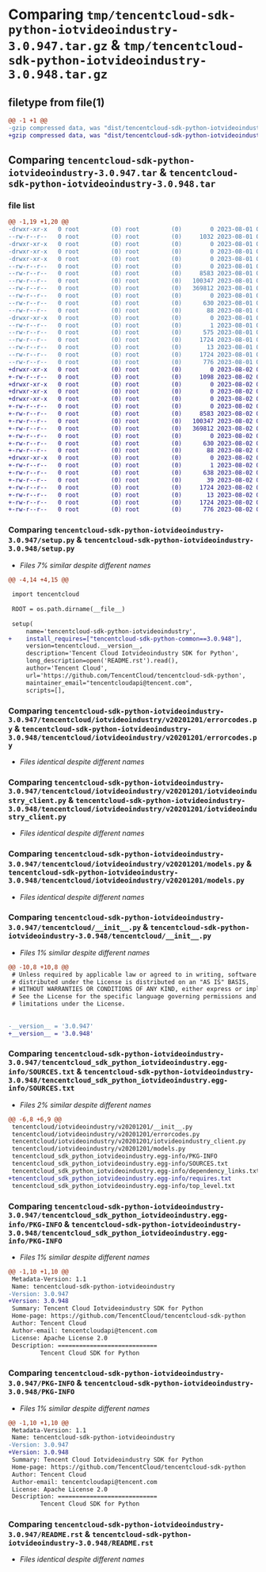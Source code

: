 # Comparing `tmp/tencentcloud-sdk-python-iotvideoindustry-3.0.947.tar.gz` & `tmp/tencentcloud-sdk-python-iotvideoindustry-3.0.948.tar.gz`

## filetype from file(1)

```diff
@@ -1 +1 @@
-gzip compressed data, was "dist/tencentcloud-sdk-python-iotvideoindustry-3.0.947.tar", last modified: Tue Aug  1 00:50:52 2023, max compression
+gzip compressed data, was "dist/tencentcloud-sdk-python-iotvideoindustry-3.0.948.tar", last modified: Wed Aug  2 00:32:19 2023, max compression
```

## Comparing `tencentcloud-sdk-python-iotvideoindustry-3.0.947.tar` & `tencentcloud-sdk-python-iotvideoindustry-3.0.948.tar`

### file list

```diff
@@ -1,19 +1,20 @@
-drwxr-xr-x   0 root         (0) root         (0)        0 2023-08-01 00:50:52.000000 tencentcloud-sdk-python-iotvideoindustry-3.0.947/
--rw-r--r--   0 root         (0) root         (0)     1032 2023-08-01 00:50:52.000000 tencentcloud-sdk-python-iotvideoindustry-3.0.947/setup.py
-drwxr-xr-x   0 root         (0) root         (0)        0 2023-08-01 00:50:52.000000 tencentcloud-sdk-python-iotvideoindustry-3.0.947/tencentcloud/
-drwxr-xr-x   0 root         (0) root         (0)        0 2023-08-01 00:50:52.000000 tencentcloud-sdk-python-iotvideoindustry-3.0.947/tencentcloud/iotvideoindustry/
-drwxr-xr-x   0 root         (0) root         (0)        0 2023-08-01 00:50:52.000000 tencentcloud-sdk-python-iotvideoindustry-3.0.947/tencentcloud/iotvideoindustry/v20201201/
--rw-r--r--   0 root         (0) root         (0)        0 2023-08-01 00:50:52.000000 tencentcloud-sdk-python-iotvideoindustry-3.0.947/tencentcloud/iotvideoindustry/v20201201/__init__.py
--rw-r--r--   0 root         (0) root         (0)     8583 2023-08-01 00:50:52.000000 tencentcloud-sdk-python-iotvideoindustry-3.0.947/tencentcloud/iotvideoindustry/v20201201/errorcodes.py
--rw-r--r--   0 root         (0) root         (0)   100347 2023-08-01 00:50:52.000000 tencentcloud-sdk-python-iotvideoindustry-3.0.947/tencentcloud/iotvideoindustry/v20201201/iotvideoindustry_client.py
--rw-r--r--   0 root         (0) root         (0)   369812 2023-08-01 00:50:52.000000 tencentcloud-sdk-python-iotvideoindustry-3.0.947/tencentcloud/iotvideoindustry/v20201201/models.py
--rw-r--r--   0 root         (0) root         (0)        0 2023-08-01 00:50:52.000000 tencentcloud-sdk-python-iotvideoindustry-3.0.947/tencentcloud/iotvideoindustry/__init__.py
--rw-r--r--   0 root         (0) root         (0)      630 2023-08-01 00:50:52.000000 tencentcloud-sdk-python-iotvideoindustry-3.0.947/tencentcloud/__init__.py
--rw-r--r--   0 root         (0) root         (0)       88 2023-08-01 00:50:52.000000 tencentcloud-sdk-python-iotvideoindustry-3.0.947/setup.cfg
-drwxr-xr-x   0 root         (0) root         (0)        0 2023-08-01 00:50:52.000000 tencentcloud-sdk-python-iotvideoindustry-3.0.947/tencentcloud_sdk_python_iotvideoindustry.egg-info/
--rw-r--r--   0 root         (0) root         (0)        1 2023-08-01 00:50:52.000000 tencentcloud-sdk-python-iotvideoindustry-3.0.947/tencentcloud_sdk_python_iotvideoindustry.egg-info/dependency_links.txt
--rw-r--r--   0 root         (0) root         (0)      575 2023-08-01 00:50:52.000000 tencentcloud-sdk-python-iotvideoindustry-3.0.947/tencentcloud_sdk_python_iotvideoindustry.egg-info/SOURCES.txt
--rw-r--r--   0 root         (0) root         (0)     1724 2023-08-01 00:50:52.000000 tencentcloud-sdk-python-iotvideoindustry-3.0.947/tencentcloud_sdk_python_iotvideoindustry.egg-info/PKG-INFO
--rw-r--r--   0 root         (0) root         (0)       13 2023-08-01 00:50:52.000000 tencentcloud-sdk-python-iotvideoindustry-3.0.947/tencentcloud_sdk_python_iotvideoindustry.egg-info/top_level.txt
--rw-r--r--   0 root         (0) root         (0)     1724 2023-08-01 00:50:52.000000 tencentcloud-sdk-python-iotvideoindustry-3.0.947/PKG-INFO
--rw-r--r--   0 root         (0) root         (0)      776 2023-08-01 00:50:52.000000 tencentcloud-sdk-python-iotvideoindustry-3.0.947/README.rst
+drwxr-xr-x   0 root         (0) root         (0)        0 2023-08-02 00:32:19.000000 tencentcloud-sdk-python-iotvideoindustry-3.0.948/
+-rw-r--r--   0 root         (0) root         (0)     1098 2023-08-02 00:32:19.000000 tencentcloud-sdk-python-iotvideoindustry-3.0.948/setup.py
+drwxr-xr-x   0 root         (0) root         (0)        0 2023-08-02 00:32:19.000000 tencentcloud-sdk-python-iotvideoindustry-3.0.948/tencentcloud/
+drwxr-xr-x   0 root         (0) root         (0)        0 2023-08-02 00:32:19.000000 tencentcloud-sdk-python-iotvideoindustry-3.0.948/tencentcloud/iotvideoindustry/
+drwxr-xr-x   0 root         (0) root         (0)        0 2023-08-02 00:32:19.000000 tencentcloud-sdk-python-iotvideoindustry-3.0.948/tencentcloud/iotvideoindustry/v20201201/
+-rw-r--r--   0 root         (0) root         (0)        0 2023-08-02 00:32:19.000000 tencentcloud-sdk-python-iotvideoindustry-3.0.948/tencentcloud/iotvideoindustry/v20201201/__init__.py
+-rw-r--r--   0 root         (0) root         (0)     8583 2023-08-02 00:32:19.000000 tencentcloud-sdk-python-iotvideoindustry-3.0.948/tencentcloud/iotvideoindustry/v20201201/errorcodes.py
+-rw-r--r--   0 root         (0) root         (0)   100347 2023-08-02 00:32:19.000000 tencentcloud-sdk-python-iotvideoindustry-3.0.948/tencentcloud/iotvideoindustry/v20201201/iotvideoindustry_client.py
+-rw-r--r--   0 root         (0) root         (0)   369812 2023-08-02 00:32:19.000000 tencentcloud-sdk-python-iotvideoindustry-3.0.948/tencentcloud/iotvideoindustry/v20201201/models.py
+-rw-r--r--   0 root         (0) root         (0)        0 2023-08-02 00:32:19.000000 tencentcloud-sdk-python-iotvideoindustry-3.0.948/tencentcloud/iotvideoindustry/__init__.py
+-rw-r--r--   0 root         (0) root         (0)      630 2023-08-02 00:32:19.000000 tencentcloud-sdk-python-iotvideoindustry-3.0.948/tencentcloud/__init__.py
+-rw-r--r--   0 root         (0) root         (0)       88 2023-08-02 00:32:19.000000 tencentcloud-sdk-python-iotvideoindustry-3.0.948/setup.cfg
+drwxr-xr-x   0 root         (0) root         (0)        0 2023-08-02 00:32:19.000000 tencentcloud-sdk-python-iotvideoindustry-3.0.948/tencentcloud_sdk_python_iotvideoindustry.egg-info/
+-rw-r--r--   0 root         (0) root         (0)        1 2023-08-02 00:32:19.000000 tencentcloud-sdk-python-iotvideoindustry-3.0.948/tencentcloud_sdk_python_iotvideoindustry.egg-info/dependency_links.txt
+-rw-r--r--   0 root         (0) root         (0)      638 2023-08-02 00:32:19.000000 tencentcloud-sdk-python-iotvideoindustry-3.0.948/tencentcloud_sdk_python_iotvideoindustry.egg-info/SOURCES.txt
+-rw-r--r--   0 root         (0) root         (0)       39 2023-08-02 00:32:19.000000 tencentcloud-sdk-python-iotvideoindustry-3.0.948/tencentcloud_sdk_python_iotvideoindustry.egg-info/requires.txt
+-rw-r--r--   0 root         (0) root         (0)     1724 2023-08-02 00:32:19.000000 tencentcloud-sdk-python-iotvideoindustry-3.0.948/tencentcloud_sdk_python_iotvideoindustry.egg-info/PKG-INFO
+-rw-r--r--   0 root         (0) root         (0)       13 2023-08-02 00:32:19.000000 tencentcloud-sdk-python-iotvideoindustry-3.0.948/tencentcloud_sdk_python_iotvideoindustry.egg-info/top_level.txt
+-rw-r--r--   0 root         (0) root         (0)     1724 2023-08-02 00:32:19.000000 tencentcloud-sdk-python-iotvideoindustry-3.0.948/PKG-INFO
+-rw-r--r--   0 root         (0) root         (0)      776 2023-08-02 00:32:19.000000 tencentcloud-sdk-python-iotvideoindustry-3.0.948/README.rst
```

### Comparing `tencentcloud-sdk-python-iotvideoindustry-3.0.947/setup.py` & `tencentcloud-sdk-python-iotvideoindustry-3.0.948/setup.py`

 * *Files 7% similar despite different names*

```diff
@@ -4,14 +4,15 @@
 
 import tencentcloud
 
 ROOT = os.path.dirname(__file__)
 
 setup(
     name='tencentcloud-sdk-python-iotvideoindustry',
+    install_requires=["tencentcloud-sdk-python-common==3.0.948"],
     version=tencentcloud.__version__,
     description='Tencent Cloud Iotvideoindustry SDK for Python',
     long_description=open('README.rst').read(),
     author='Tencent Cloud',
     url='https://github.com/TencentCloud/tencentcloud-sdk-python',
     maintainer_email="tencentcloudapi@tencent.com",
     scripts=[],
```

### Comparing `tencentcloud-sdk-python-iotvideoindustry-3.0.947/tencentcloud/iotvideoindustry/v20201201/errorcodes.py` & `tencentcloud-sdk-python-iotvideoindustry-3.0.948/tencentcloud/iotvideoindustry/v20201201/errorcodes.py`

 * *Files identical despite different names*

### Comparing `tencentcloud-sdk-python-iotvideoindustry-3.0.947/tencentcloud/iotvideoindustry/v20201201/iotvideoindustry_client.py` & `tencentcloud-sdk-python-iotvideoindustry-3.0.948/tencentcloud/iotvideoindustry/v20201201/iotvideoindustry_client.py`

 * *Files identical despite different names*

### Comparing `tencentcloud-sdk-python-iotvideoindustry-3.0.947/tencentcloud/iotvideoindustry/v20201201/models.py` & `tencentcloud-sdk-python-iotvideoindustry-3.0.948/tencentcloud/iotvideoindustry/v20201201/models.py`

 * *Files identical despite different names*

### Comparing `tencentcloud-sdk-python-iotvideoindustry-3.0.947/tencentcloud/__init__.py` & `tencentcloud-sdk-python-iotvideoindustry-3.0.948/tencentcloud/__init__.py`

 * *Files 1% similar despite different names*

```diff
@@ -10,8 +10,8 @@
 # Unless required by applicable law or agreed to in writing, software
 # distributed under the License is distributed on an "AS IS" BASIS,
 # WITHOUT WARRANTIES OR CONDITIONS OF ANY KIND, either express or implied.
 # See the License for the specific language governing permissions and
 # limitations under the License.
 
 
-__version__ = '3.0.947'
+__version__ = '3.0.948'
```

### Comparing `tencentcloud-sdk-python-iotvideoindustry-3.0.947/tencentcloud_sdk_python_iotvideoindustry.egg-info/SOURCES.txt` & `tencentcloud-sdk-python-iotvideoindustry-3.0.948/tencentcloud_sdk_python_iotvideoindustry.egg-info/SOURCES.txt`

 * *Files 2% similar despite different names*

```diff
@@ -6,8 +6,9 @@
 tencentcloud/iotvideoindustry/v20201201/__init__.py
 tencentcloud/iotvideoindustry/v20201201/errorcodes.py
 tencentcloud/iotvideoindustry/v20201201/iotvideoindustry_client.py
 tencentcloud/iotvideoindustry/v20201201/models.py
 tencentcloud_sdk_python_iotvideoindustry.egg-info/PKG-INFO
 tencentcloud_sdk_python_iotvideoindustry.egg-info/SOURCES.txt
 tencentcloud_sdk_python_iotvideoindustry.egg-info/dependency_links.txt
+tencentcloud_sdk_python_iotvideoindustry.egg-info/requires.txt
 tencentcloud_sdk_python_iotvideoindustry.egg-info/top_level.txt
```

### Comparing `tencentcloud-sdk-python-iotvideoindustry-3.0.947/tencentcloud_sdk_python_iotvideoindustry.egg-info/PKG-INFO` & `tencentcloud-sdk-python-iotvideoindustry-3.0.948/tencentcloud_sdk_python_iotvideoindustry.egg-info/PKG-INFO`

 * *Files 1% similar despite different names*

```diff
@@ -1,10 +1,10 @@
 Metadata-Version: 1.1
 Name: tencentcloud-sdk-python-iotvideoindustry
-Version: 3.0.947
+Version: 3.0.948
 Summary: Tencent Cloud Iotvideoindustry SDK for Python
 Home-page: https://github.com/TencentCloud/tencentcloud-sdk-python
 Author: Tencent Cloud
 Author-email: tencentcloudapi@tencent.com
 License: Apache License 2.0
 Description: ============================
         Tencent Cloud SDK for Python
```

### Comparing `tencentcloud-sdk-python-iotvideoindustry-3.0.947/PKG-INFO` & `tencentcloud-sdk-python-iotvideoindustry-3.0.948/PKG-INFO`

 * *Files 1% similar despite different names*

```diff
@@ -1,10 +1,10 @@
 Metadata-Version: 1.1
 Name: tencentcloud-sdk-python-iotvideoindustry
-Version: 3.0.947
+Version: 3.0.948
 Summary: Tencent Cloud Iotvideoindustry SDK for Python
 Home-page: https://github.com/TencentCloud/tencentcloud-sdk-python
 Author: Tencent Cloud
 Author-email: tencentcloudapi@tencent.com
 License: Apache License 2.0
 Description: ============================
         Tencent Cloud SDK for Python
```

### Comparing `tencentcloud-sdk-python-iotvideoindustry-3.0.947/README.rst` & `tencentcloud-sdk-python-iotvideoindustry-3.0.948/README.rst`

 * *Files identical despite different names*

